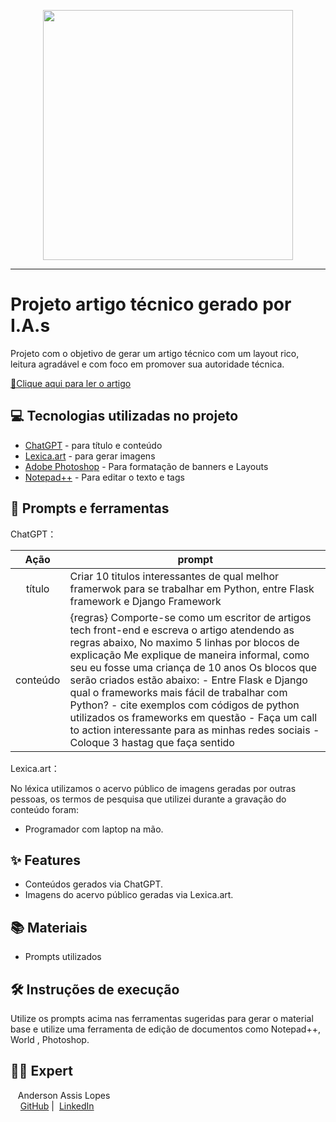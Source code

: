 

<p align="center">
  <img 
    src=".imagens/art-tablet-artigo-dio.png"
    width="400"  
  />
</p>

-------
# Projeto artigo técnico gerado por I.A.s


 Projeto com o objetivo de gerar um artigo técnico com um layout rico, leitura agradável e com foco em promover sua autoridade técnica.

<a href="https://web.dio.me/articles/django-ou-flask-qual-framework-python-torna-o-desenvolvimento-web-mais-facil?back=%2Farticles&open-modal=true&page=1&order=oldest" title="Visualizar PDF agora"> 📕Clique aqui para ler o artigo</a>

## 💻 Tecnologias utilizadas no projeto

- [ChatGPT](https://chat.openai.com/) - para título e conteúdo
- [Lexica.art](https://lexica.art/) - para gerar imagens
- [Adobe Photoshop](https://www.adobe.com/br/products/photoshop/landpa.html?mv=search&mv=search&mv2=paidsearch&sdid=2XBSBWBF&ef_id=CjwKCAjw9cCyBhBzEiwAJTUWNUy5I6PtgVLywDamaJC6pI5bIfa2Q1cC-qXfONJeVlZZtQJMCo5cVxoC01IQAvD_BwE:G:s&s_kwcid=AL!3085!3!341238469646!e!!g!!adobe%20photoshop!1441876981!53805773982&gad_source=1&gclid=CjwKCAjw9cCyBhBzEiwAJTUWNUy5I6PtgVLywDamaJC6pI5bIfa2Q1cC-qXfONJeVlZZtQJMCo5cVxoC01IQAvD_BwE) - Para formatação de banners e Layouts
- [Notepad++](https://notepad-plus-plus.org/) - Para editar o texto e tags
  
## 📄 Prompts e ferramentas


ChatGPT：

|   Ação   | prompt                                                                                                                                                                                                                                                                         |
| :------: | ------------------------------------------------------------------------------------------------------------------------------------------------------------------------------------------------------------------------------------------------------------------------------ |
|  título  | Criar 10 titulos interessantes de qual melhor framerwok para se trabalhar em Python, entre Flask framework e Django Framework                                                                                                                                                                                                    |
| conteúdo | {regras} Comporte-se como um escritor de artigos tech front-end e escreva o artigo atendendo as regras abaixo, No maximo 5 linhas por blocos de explicação Me explique de maneira informal, como seu eu fosse uma criança de 10 anos Os blocos que serão criados estão abaixo: - Entre Flask e Django qual o frameworks mais fácil de trabalhar com Python? - cite exemplos com códigos de python utilizados os frameworks em questão - Faça um call to action interessante para as minhas redes sociais -  Coloque 3 hastag que faça sentido

Lexica.art：

No léxica utilizamos o acervo público de imagens geradas por outras pessoas, os termos de pesquisa que utilizei durante a gravação do conteúdo foram: 
- Programador com laptop na mão.

## ✨ Features

- Conteúdos gerados via ChatGPT.
- Imagens do acervo público geradas via Lexica.art.

## 📚 Materiais

- Prompts utilizados

## 🛠️ Instruções de execução

Utilize os prompts acima nas ferramentas sugeridas para gerar o material base e utilize uma ferramenta de edição de documentos como Notepad++, World , Photoshop.

## 👨‍💻 Expert

<p>
    <p>&nbsp&nbsp&nbspAnderson Assis Lopes<br>
    &nbsp&nbsp&nbsp
    <a href="https://github.com/andersonalopes">
    GitHub</a>&nbsp;|&nbsp;
    <a href="https://www.linkedin.com/in/anderson-lopes-23686929">LinkedIn</a>
&nbsp;
    </p>
</p>
<br/><br/>
<p>
